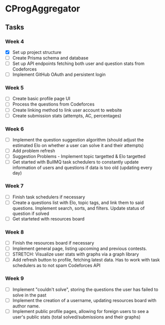 # CProgAggregator

## Tasks
### Week 4
- [x] Set up project structure
- [ ] Create Prisma schema and database
- [ ] Set up API endpoints fetching both user and question stats from Codeforces
- [ ] Implement GitHub OAuth and persistent login

### Week 5
- [ ] Create basic profile page UI
- [ ] Process the questions from Codeforces
- [ ] Create linking method to link user account to website
- [ ] Create submission stats (attempts, AC, percentages)

### Week 6
- [ ] Implement the question suggestion algorithm (should adjust the estimated Elo on whether a user can solve it and their attempts)
- [ ] Add problem refresh
- [ ] Suggestion Problems - Implement topic targetted & Elo targetted
- [ ] Get started with BullMQ task schedulers to constantly update information of users and questions if data is too old (updating every day)

### Week 7
- [ ] Finish task schedulers if necessary
- [ ] Create a questions list with Elo, topic tags, and link them to said questions. Implement search, sorts, and filters. Update status of question if solved
- [ ] Get starteted with resources board

### Week 8
- [ ] Finish the resources board if necessary
- [ ] Implement general page, listing upcoming and previous contests.
- [ ] STRETCH: Visualize user stats with graphs via a graph library
- [ ] Add refresh button to profile, fetching latest data. Has to work with task schedulers as to not spam Codeforces API

### Week 9
- [ ] Implement "couldn't solve", storing the questions the user has failed to solve in the past
- [ ] Implement the creation of a username, updating resources board with author name.
- [ ] Implement public profile pages, allowing for foreign users to see a user's public stats (total solved/submissions and their graphs)